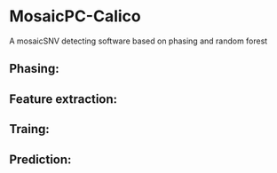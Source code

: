 # MosaicPC-Calico
A mosaicSNV detecting software based on phasing and random forest

## Phasing:

## Feature extraction:

## Traing:

## Prediction:
